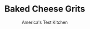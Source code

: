 ---
layout: ../../layouts/MarkdownPostLayout.astro
title: Baked Cheese Grits
author: America's Test Kitchen
pubDate: 2023-03-15
description: "Old-fashioned grits are a quick and easy side dish to help round out a weeknight meal, and the cheese makes them an irresistible substitute for plain rice or potatoes."
image_url: https://res.cloudinary.com/hksqkdlah/image/upload/ar_1:1,c_fill,dpr_2.0,f_auto,fl_lossy.progressive.strip_profile,g_faces:auto,q_auto:low,w_344/23042_sfs-baked-cheese-grits-013
tags: ["Side Dishes","American","Southern","Cheese","Breakfast & Brunch","30-Minute Suppers"]
calories: 3034
protein: 17
carbohydrates: 26
fats: 
fiber: 1
ingredients: ["2 tablespoons, unsalted butter plus 1 teaspoon","1 , small onion, chopped","3 cups, water","1 cup, heavy cream","1/2 teaspoon, Tabasco sauce","1/2 teaspoon, table salt","1 cup, old-fashioned grits plus 2 tablespoons","2 cups, shredded extra-sharp cheddar cheese","3 , large eggs, lightly beaten",", Ground black pepper"]
serves: 6
time: ""
instructions: ["Adjust oven rack to lower-middle position and heat oven to 350 degrees. Grease 11 by 7-inch baking dish with 1 teaspoon butter.","Heat remaining 2 tablespoons butter in large saucepan over medium heat until foaming subsides. Add onion and cook until softened, about 4 minutes. Add water, cream, Tabasco, and salt and bring to boil. Whisk in grits and reduce heat to low. Cook, stirring frequently, until thick and creamy, about 15 minutes.","Off heat, stir in 1 1/2 cups cheese, eggs, and pepper to taste. Pour mixture into greased baking dish and smooth top with rubber spatula. Bake for 30 minutes. Sprinkle with remaining 1/2 cup cheese and continue baking until top is browned, about 15 minutes. Let rest 5 minutes and serve."]
nutrition: ["168 mg Potassium","320 mg Phosphorus","349 mg Calcium","1 mg Iron","32 mg Magnesium","536 mg Sodium","2 mg Zinc","36 g Fat","1 mg Niacin (B3)","10 g Monounsaturated","2 g Polyunsaturated","1 mg Vitamin C","1 µg Vitamin D","204 mg Cholesterol","21 g Saturated","1 g Fiber","38 µg Folic acid","38 µg Folate (food)","1 g Sugars","4 µg Vitamin K","191 g Water","26 g Carbs","104 µg Folate equivalent (total)","17 g Protein","1 mg Vitamin E","357 µg Vitamin A","505 kcal Energy","3034 calories"]
notes: "Old-fashioned grits are well worth the extra 10 minutes of cooking; instant grits bake up too smooth and have an overprocessed flavor. Grits are ready when they are creamy and smooth but retain a little fine-textured coarseness."
---